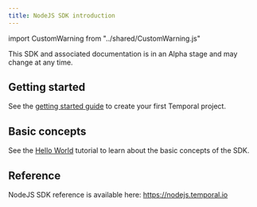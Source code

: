 ```yaml
---
title: NodeJS SDK introduction
---
```


import CustomWarning from "../shared/CustomWarning.js"

<CustomWarning>

This SDK and associated documentation is in an Alpha stage and may change at any time.

</CustomWarning>

## Getting started

See the [getting started guide](/docs/node/getting-started) to create your first Temporal project.

## Basic concepts

See the [Hello World](/docs/node/hello-world) tutorial to learn about the basic concepts of the SDK.

## Reference

NodeJS SDK reference is available here: https://nodejs.temporal.io
